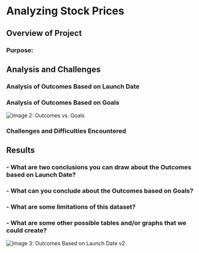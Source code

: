 # Analyzing Stock Prices

## Overview of Project


### Purpose:

## Analysis and Challenges

### Analysis of Outcomes Based on Launch Date

### Analysis of Outcomes Based on Goals
![Image 2: Outcomes vs. Goals](/resources/Outcomes_vs_Goals.png)


### Challenges and Difficulties Encountered

## Results

### - What are two conclusions you can draw about the Outcomes based on Launch Date?

### - What can you conclude about the Outcomes based on Goals?

### - What are some limitations of this dataset?

### - What are some other possible tables and/or graphs that we could create?

   ![Image 3: Outcomes Based on Launch Date v2](/resources/Theater_Outcomes_vs_Launch_v2.png)

